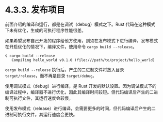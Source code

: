 # 4.3.3. 发布项目

前面介绍的编译和运行，都是在调试（debug）模式之下。Rust 代码在这种模式下未有优化，生成的可执行程序性能很差。

如果希望发布自己开发的程序给他方使用，则须在发布模式下进行编译。发布模式在开启优化的情况下，编译文件，使用命令 `cargo build --release`。

```shell
$ cargo build --release
   Compiling hello_world v0.1.0 (file:///path/to/project/hello_world)
```

`cargo build --release` 执行后，产生的二进制文件将放入目录 `target/release`，而不再是目录 `target/debug`。

使用调试模式（debug）进行编译，是 Rust 开发的默认设置。因为调试模式下的编译过程中，编译器不进行优化，因此其编译时间较短。但代码编译后产生的二进制可执行文件，其运行速度会较慢。

使用发布模式（release）进行编译，会需要更多的时间，但代码编译后产生的二进制可执行文件，其运行速度会更快。
